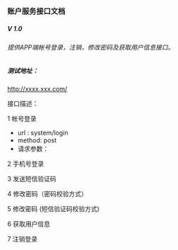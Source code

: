 
### 账户服务接口文档

##### V 1.0

###### 提供APP端帐号登录，注销，修改密码及获取用户信息接口。


##### 测试地址：

http://xxxx.xxx.com/

接口描述：

1 帐号登录

- url : system/login
- method: post
- 请求参数：



2 手机号登录


3 发送短信验证码


4 修改密码（密码校验方式）


5 修改密码 (短信验证码校验方式)


6 获取用户信息


7 注销登录
